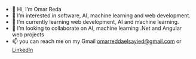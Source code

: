 - 👋 Hi, I’m Omar Reda
- 👀 I’m interested in software, AI, machine learning and web development.
- 🌱 I’m currently learning web development, AI and machine learning.
- 💞️ I’m looking to collaborate on AI, machine learning .Net and Angular web projects 
- 📫 you can reach me on my Gmail [omarreddaelsayied@gmail.com](https://omarreddaelsayied@gmail.com) or [LinkedIn](https://linkedin.com/in/omar-reda-b89025233)
